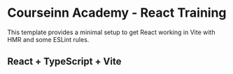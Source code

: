 # Courseinn Academy - React Training

This template provides a minimal setup to get React working in Vite with HMR and some ESLint rules.

## React + TypeScript + Vite
